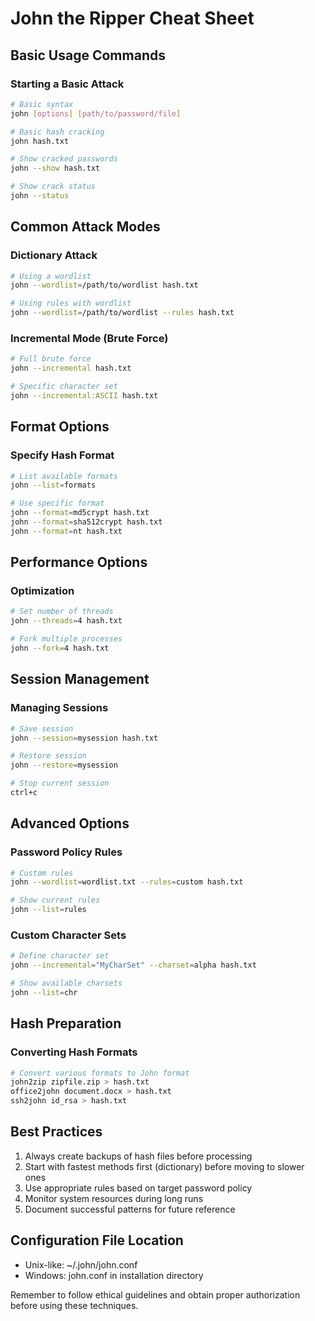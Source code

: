 # John the Ripper Cheat Sheet

## Basic Usage Commands

### Starting a Basic Attack
```bash
# Basic syntax
john [options] [path/to/password/file]

# Basic hash cracking
john hash.txt

# Show cracked passwords
john --show hash.txt

# Show crack status
john --status
```

## Common Attack Modes

### Dictionary Attack
```bash
# Using a wordlist
john --wordlist=/path/to/wordlist hash.txt

# Using rules with wordlist
john --wordlist=/path/to/wordlist --rules hash.txt
```

### Incremental Mode (Brute Force)
```bash
# Full brute force
john --incremental hash.txt

# Specific character set
john --incremental:ASCII hash.txt
```

## Format Options

### Specify Hash Format
```bash
# List available formats
john --list=formats

# Use specific format
john --format=md5crypt hash.txt
john --format=sha512crypt hash.txt
john --format=nt hash.txt
```

## Performance Options

### Optimization
```bash
# Set number of threads
john --threads=4 hash.txt

# Fork multiple processes
john --fork=4 hash.txt
```

## Session Management

### Managing Sessions
```bash
# Save session
john --session=mysession hash.txt

# Restore session
john --restore=mysession

# Stop current session
ctrl+c
```

## Advanced Options

### Password Policy Rules
```bash
# Custom rules
john --wordlist=wordlist.txt --rules=custom hash.txt

# Show current rules
john --list=rules
```

### Custom Character Sets
```bash
# Define character set
john --incremental="MyCharSet" --charset=alpha hash.txt

# Show available charsets
john --list=chr
```

## Hash Preparation

### Converting Hash Formats
```bash
# Convert various formats to John format
john2zip zipfile.zip > hash.txt
office2john document.docx > hash.txt
ssh2john id_rsa > hash.txt
```

## Best Practices

1. Always create backups of hash files before processing
2. Start with fastest methods first (dictionary) before moving to slower ones
3. Use appropriate rules based on target password policy
4. Monitor system resources during long runs
5. Document successful patterns for future reference

## Configuration File Location
- Unix-like: ~/.john/john.conf
- Windows: john.conf in installation directory

Remember to follow ethical guidelines and obtain proper authorization before using these techniques.